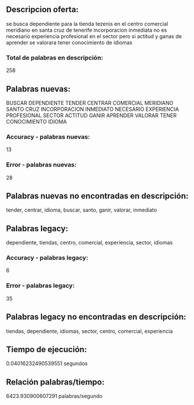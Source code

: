 ## Descripcion oferta: 
se busca dependiente para la tienda tezenis en el centro comercial meridiano en santa cruz de tenerife incorporacion inmediata no es necesario experiencia profesional en el sector pero si actitud y ganas de aprender se valorara tener conocimiento de idiomas 
### Total de palabras en descripción: 
258

## Palabras nuevas: 
BUSCAR DEPENDIENTE TENDER CENTRAR COMERCIAL MERIDIANO SANTO CRUZ INCORPORACION INMEDIATO NECESARIO EXPERIENCIA PROFESIONAL SECTOR ACTITUD GANIR APRENDER VALORAR TENER CONOCIMIENTO IDIOMA
### Accuracy - palabras nuevas: 
13
### Error - palabras nuevas: 
28
## Palabras nuevas no encontradas en descripción: 
tender, centrar, idioma, buscar, santo, ganir, valorar, inmediato

## Palabras legacy: 
dependiente, tiendas, centro, comercial, experiencia, sector, idiomas
### Accuracy - palabras legacy: 
6
### Error - palabras legacy: 
35
## Palabras legacy no encontradas en descripción: 
tiendas, dependiente, idiomas, sector, centro, comercial, experiencia

## Tiempo de ejecución: 
0.04016232490539551 segundos
## Relación palabras/tiempo: 
6423.930900607291 palabras/segundo
